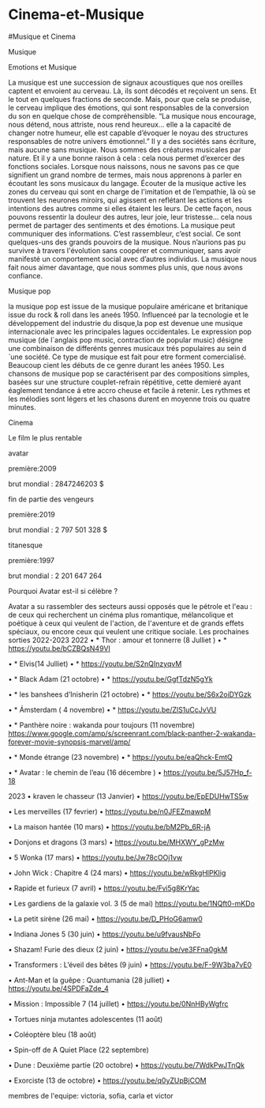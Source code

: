 # Cinema-et-Musique
#Musique et Cinema

Musique

Emotions et Musique

La musique est une succession de signaux acoustiques que nos oreilles captent et envoient au cerveau. Là, ils sont décodés et reçoivent un sens. Et le tout en quelques fractions de seconde. Mais, pour que cela se produise, le cerveau implique des émotions, qui sont responsables de la conversion du son en quelque chose de compréhensible. “La musique nous encourage, nous détend, nous attriste, nous rend heureux… elle a la capacité de changer notre humeur, elle est capable d’évoquer le noyau des structures responsables de notre univers émotionnel.” Il y a des sociétés sans écriture, mais aucune sans musique. Nous sommes des créatures musicales par nature. Et il y a une bonne raison à cela : cela nous permet d’exercer des fonctions sociales. Lorsque nous naissons, nous ne savons pas ce que signifient un grand nombre de termes, mais nous apprenons à parler en écoutant les sons musicaux du langage. Écouter de la musique active les zones du cerveau qui sont en charge de l'imitation et de l’empathie, là où se trouvent les neurones miroirs, qui agissent en reflétant les actions et les intentions des autres comme si elles étaient les leurs. De cette façon, nous pouvons ressentir la douleur des autres, leur joie, leur tristesse… cela nous permet de partager des sentiments et des émotions. La musique peut communiquer des informations. C’est rassembleur, c’est social. Ce sont quelques-uns des grands pouvoirs de la musique. Nous n’aurions pas pu survivre à travers l'évolution sans coopérer et communiquer, sans avoir manifesté un comportement social avec d’autres individus. La musique nous fait nous aimer davantage, que nous sommes plus unis, que nous avons confiance.

Musique pop

la musique pop est issue de la musique populaire américane et britanique issue du rock & roll dans les aneés 1950. Influenceé par la tecnologie et le développement del industrie du disque,la pop est devenue une musique internacionale avec les principales lagues occidentales. Le expression pop musique (de l´anglais pop music, contraction de popular music) désigne une combinaison de differénts genres musicaux trés populaires au sein d´une société. Ce type de musique est fait pour etre forment comercialisé. Beaucoup cient les débuts de ce genre durant les anées 1950. Les chansons de musique pop se caractérisent par des compositions simples, basées sur une structure couplet-refrain répétitive, cette demieré ayant éaglement tendance á etre accro cheuse et facile á retenir. Les rythmes et les mélodies sont légers et les chasons durent en moyenne trois ou quatre minutes.

Cinema

Le film le plus rentable

avatar

première:2009

brut mondial : 2847246203 $

fin de partie des vengeurs

première:2019

brut mondial : 2 797 501 328 $

titanesque

première:1997

brut mondial : 2 201 647 264

Pourquoi Avatar est-il si célèbre ?

Avatar a su rassembler des secteurs aussi opposés que le pétrole et l'eau : de ceux qui recherchent un cinéma plus romantique, mélancolique et poétique à ceux qui veulent de l'action, de l'aventure et de grands effets spéciaux, ou encore ceux qui veulent une critique sociale.
Les prochaines sorties 2022-2023
2022 • * Thor : amour et tonnerre (8 Julliet ) • * https://youtu.be/bCZBQsN49VI

• * Elvis(14 Julliet) • * https://youtu.be/S2nQInzyqvM

• * Black Adam (21 octobre) • * https://youtu.be/GgfTdzN5gYk

• * les banshees d’Inisherin (21 octobre) • * https://youtu.be/S6x2oiDYGzk

• * Ámsterdam ( 4 novembre) • * https://youtu.be/ZlS1uCcJvVU

• * Panthère noire : wakanda pour toujours (11 novembre) https://www.google.com/amp/s/screenrant.com/black-panther-2-wakanda-forever-movie-synopsis-marvel/amp/

• * Monde étrange (23 novembre) • * https://youtu.be/eaQhck-EmtQ

• * Avatar : le chemin de l’eau (16 décembre ) • https://youtu.be/5J57Hp_f-18

2023 • kraven le chasseur (13 Janvier) • https://youtu.be/EpEDUHwTS5w

• Les merveilles (17 fevrier) • https://youtu.be/n0JFEZmawpM

• La maison hantée (10 mars) • https://youtu.be/bM2Pb_6R-jA

• Donjons et dragons (3 mars) • https://youtu.be/MHXWY_gPzMw

• 5 Wonka (17 mars) • https://youtu.be/Jw78cOOj1vw

• John Wick : Chapitre 4 (24 mars) • https://youtu.be/wRkgHlPKIig

• Rapide et furieux (7 avril) • https://youtu.be/Fvi5g8KrYac

• Les gardiens de la galaxie vol. 3 (5 de mai) https://youtu.be/1NQft0-mKDo

• La petit sirène (26 mai) • https://youtu.be/D_PHoG6amw0

• Indiana Jones 5 (30 juin) • https://youtu.be/u9fvausNbFo

• Shazam! Furie des dieux (2 juin) • https://youtu.be/ve3FFna0gkM

• Transformers : L’éveil des bêtes (9 juin) • https://youtu.be/F-9W3ba7vE0

• Ant-Man et la guêpe : Quantumania (28 julliet) • https://youtu.be/4SPDFaZde_4

• Mission : Impossible 7 (14 juillet) • https://youtu.be/0NnHByWgfrc

• Tortues ninja mutantes adolescentes (11 août)

• Coléoptère bleu (18 août)

• Spin-off de A Quiet Place (22 septembre)

• Dune : Deuxième partie (20 octobre) • https://youtu.be/7WdkPwJTnQk

• Exorciste (13 de octobre) • https://youtu.be/q0yZUpBjCOM

membres de l'equipe:
victoria, sofia, carla et victor
